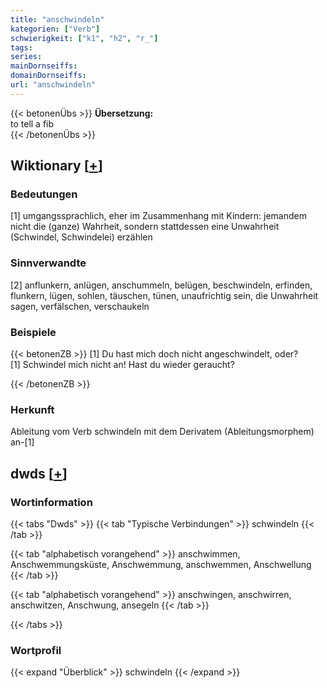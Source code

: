 ```yaml
---
title: "anschwindeln"
kategorien: ["Verb"]
schwierigkeit: ["k1", "h2", "r_"]
tags:
series:
mainDornseiffs:
domainDornseiffs:
url: "anschwindeln"
---
```


{{< betonenÜbs >}}
**Übersetzung:**  
to tell a fib  
{{< /betonenÜbs >}}

## Wiktionary [[+](https://de.wiktionary.org/wiki/anschwindeln)]

### Bedeutungen
[1] umgangssprachlich, eher im Zusammenhang mit Kindern: jemandem nicht die (ganze) Wahrheit, sondern stattdessen eine Unwahrheit (Schwindel, Schwindelei) erzählen  

### Sinnverwandte
[2] anflunkern, anlügen, anschummeln, belügen, beschwindeln, erfinden, flunkern, lügen, sohlen, täuschen, tünen, unaufrichtig sein, die Unwahrheit sagen, verfälschen, verschaukeln  

### Beispiele
{{< betonenZB >}}
[1] Du hast mich doch nicht angeschwindelt, oder?  
[1] Schwindel mich nicht an! Hast du wieder geraucht?  

{{< /betonenZB >}}
### Herkunft
Ableitung vom Verb schwindeln mit dem Derivatem (Ableitungsmorphem) an-[1]  



## dwds [[+](https://www.dwds.de/wb/anschwindeln)]

### Wortinformation
{{< tabs "Dwds" >}}
{{< tab "Typische Verbindungen" >}}
schwindeln
{{< /tab >}}

{{< tab "alphabetisch vorangehend" >}}
anschwimmen, Anschwemmungsküste, Anschwemmung, anschwemmen, Anschwellung
{{< /tab >}}

{{< tab "alphabetisch vorangehend" >}}
anschwingen, anschwirren, anschwitzen, Anschwung, ansegeln
{{< /tab >}}

{{< /tabs >}}

### Wortprofil
{{< expand "Überblick" >}} schwindeln {{< /expand >}}

